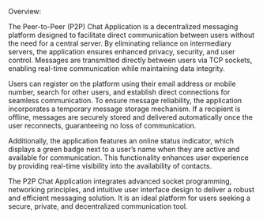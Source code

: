  Overview:

The Peer-to-Peer (P2P) Chat Application is a decentralized messaging platform designed to facilitate direct communication between users without the need for a central server. By eliminating reliance on intermediary servers, the application ensures enhanced privacy, security, and user control. Messages are transmitted directly between users via TCP sockets, enabling real-time communication while maintaining data integrity.

Users can register on the platform using their email address or mobile number, search for other users, and establish direct connections for seamless communication. To ensure message reliability, the application incorporates a temporary message storage mechanism. If a recipient is offline, messages are securely stored and delivered automatically once the user reconnects, guaranteeing no loss of communication.

Additionally, the application features an online status indicator, which displays a green badge next to a user’s name when they are active and available for communication. This functionality enhances user experience by providing real-time visibility into the availability of contacts.

The P2P Chat Application integrates advanced socket programming, networking principles, and intuitive user interface design to deliver a robust and efficient messaging solution. It is an ideal platform for users seeking a secure, private, and decentralized communication tool.
